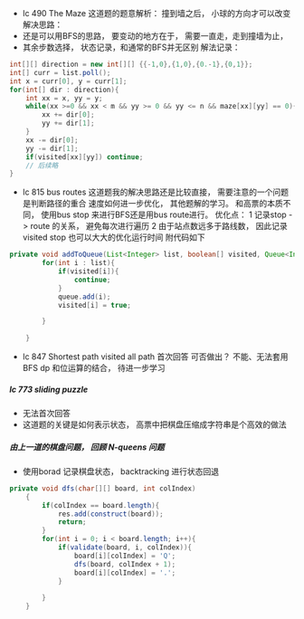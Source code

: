 - lc 490 The Maze
这道题的题意解析： 撞到墙之后， 小球的方向才可以改变
解决思路： 
- 还是可以用BFS的思路， 要变动的地方在于， 需要一直走，走到撞墙为止，
- 其余步数选择， 状态记录，和通常的BFS并无区别
解法记录：
```java
int[][] direction = new int[][] {{-1,0},{1,0},{0.-1},{0,1}};
int[] curr = list.poll();
int x = curr[0], y = curr[1];
for(int[] dir : direction){
    int xx = x, yy = y;
    while(xx >=0 && xx < m && yy >= 0 && yy <= n && maze[xx][yy] == 0){
        xx += dir[0];
        yy += dir[1];
    }
    xx -= dir[0];
    yy -= dir[1];
    if(visited[xx][yy]) continue;
    // 后续略
}
```
- lc 815 bus routes
这道题我的解决思路还是比较直接， 需要注意的一个问题是判断路径的重合
速度如何进一步优化， 其他题解的学习。
和高票的本质不同， 使用bus stop 来进行BFS还是用bus route进行。
优化点： 1 记录stop -> route 的关系， 避免每次进行遍历
        2 由于站点数远多于路线数， 因此记录visited stop 也可以大大的优化运行时间
附代码如下
```java
private void addToQueue(List<Integer> list, boolean[] visited, Queue<Integer> queue){
        for(int i : list){
            if(visited[i]){
                continue;
            }
            queue.add(i);
            visited[i] = true;

        }
        
    }
```
- lc 847 Shortest path visited all path
 首次回答 可否做出？ 不能、无法套用BFS
 dp 和位运算的结合， 待进一步学习

#####  lc 773 sliding puzzle 
- 无法首次回答
- 这道题的关键是如何表示状态， 高票中把棋盘压缩成字符串是个高效的做法
#####  由上一道的棋盘问题， 回顾 N-queens 问题
- 使用borad 记录棋盘状态， backtracking 进行状态回退
```java
private void dfs(char[][] board, int colIndex)
	{
		if(colIndex == board.length){
            res.add(construct(board));
            return;
        }
        for(int i = 0; i < board.length; i++){
            if(validate(board, i, colIndex)){
                board[i][colIndex] = 'Q';
                dfs(board, colIndex + 1);
                board[i][colIndex] = '.';
            }
            
        }
	}
```


